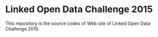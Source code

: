 # Linked Open Data Challenge 2015

This repository is the source codes of Web site of Linked Open Data Challenge 2015.
